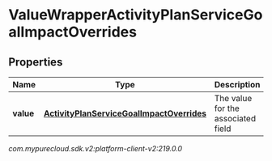 # ValueWrapperActivityPlanServiceGoalImpactOverrides


## Properties

| Name | Type | Description | Notes |
| ------------ | ------------- | ------------- | ------------- |
| **value** | [**ActivityPlanServiceGoalImpactOverrides**](ActivityPlanServiceGoalImpactOverrides) | The value for the associated field |  [optional] |




_com.mypurecloud.sdk.v2:platform-client-v2:219.0.0_
